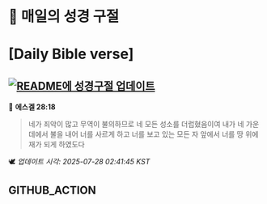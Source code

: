 # 🙏 매일의 성경 구절
# [Daily Bible verse]
## [![README에 성경구절 업데이트](https://github.com/DONGSUKA/first_test/actions/workflows/update-readme-bible.yml/badge.svg)](https://github.com/DONGSUKA/first_test/actions/workflows/update-readme-bible.yml)
<!-- START_BIBLE_VERSE -->
📖 **에스겔 28:18**
> 네가 죄악이 많고 무역이 불의하므로 네 모든 성소를 더럽혔음이여 내가 네 가운데에서 불을 내어 너를 사르게 하고 너를 보고 있는 모든 자 앞에서 너를 땅 위에 재가 되게 하였도다

🕊️ _업데이트 시각: 2025-07-28 02:41:45 KST_
  <!-- END_BIBLE_VERSE -->
## GITHUB_ACTION
